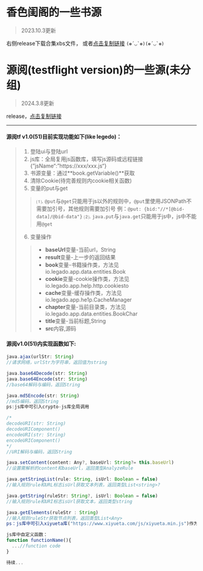# 香色闺阁的一些书源

>2023.10.3更新

右侧release下载合集xbs文件，
或者[点击复制链接](https://github.com/chenxingmoonset/selfmade-shuyuan/releases/download/booksource/mulShare.1.xbs)
``(❁´◡`❁)(❁´◡`❁) ``

# 源阅(testflight version)的一些源(未分组)

>2024.3.8更新

release，[点击复制链接](https://github.com/chenxingmoonset/selfmade-shuyuan/releases/download/20240308.2237/20240308.2237.json)


-----------------------------------------
#### 源阅tf v1.0(51)目前实现功能如下(like legedo)：
>1. 登陆ui与登陆url
>2. js库：全局复用js函数库，填写js源码或远程链接{”jsName“:”https://xxx/xxx.js“}
>3. 书源变量：通过**book.getVariable()**获取
>4. 清除Cookie(待完善规则内cookie相关函数)
>5. 变量的put与get
>>⑴. `@put`与`@get`只能用于js以外的规则中，`@put`里使用JSONPath不需要加引号，其他规则需要加引号
例：`@put: {bid:"//*[@bid-data]/@bid-data"}`
⑵. `java.put`与`java.get`只能用于js中，js中不能用`@get`
>6. 变量操作
>>  -  **baseUrl**变量-当前url，String
>>- **result**变量-上一步的返回结果
>>- **book**变量-书籍操作类，方法见 io.legado.app.data.entities.Book
>>- **cookie**变量-cookie操作类，方法见 io.legado.app.help.http.cookiesto
>>- **cache**变量-缓存操作类，方法见 io.legado.app.he1p.CacheManager
>>- **chapter**变量-当前目录类，方法见 io.legado.app.data.entities.BookChar
>>- **title**变量-当前标题,String
>>- **src**内容,源码


#### 源阅v1.0(51)内实现函数如下:
```javascript
java.ajax(urlStr: String)
//请求网络，urlStr为字符串，返回值为string

java.base64Decode(str: String)
java.base64Encode(str: String)
//base64解码与编码，返回String

java.md5Encode(str: String)
//md5编码，返回String
ps:js库中可引入crypto-js库全局调用

/*
decodeURI(str: String)
decodeURIComponent()
encodeURI(str: String)
encodeURIComponent()
*/
//URI解码与编码，返回String

java.setContent(content: Any?, baseUrl: String?= this.baseUrl)
//设置需解析的content和baseUrl，返回类型AnalyzeRule

java.getStringList(rule: String, isUrl: Boolean = false)
//输入规则rule和URL标志isUrl获取文本列表，返回类型List<string>?

java.getString(ruleStr: String?, isUrl: Boolean = false)
//输入规则rule和URI标志isUrl获取文本，返回类型string

java.getElements(ruleStr : String)
//输入规则ruleStr获取节点列表，返回类型List<Any>
ps：js库中可引入xiyueta库("https://www.xiyueta.com/js/xiyueta.min.js")作为解析html的第三方库

js库中自定义函数：
function functionName(){
  ...//function code
}

待续...
```
